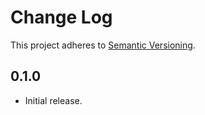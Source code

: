 # Change Log
This project adheres to [Semantic Versioning](http://semver.org/).

## 0.1.0
 * Initial release.
